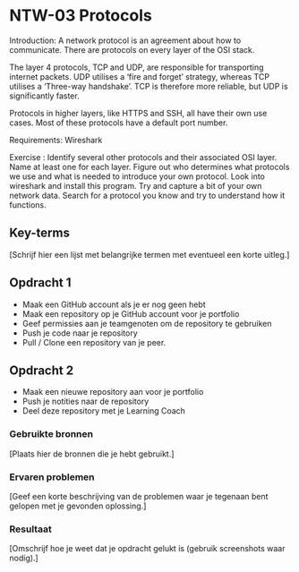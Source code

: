 # NTW-03 Protocols

Introduction:
A network protocol is an agreement about how to communicate. There are protocols on every layer of the OSI stack.

The layer 4 protocols, TCP and UDP, are responsible for transporting internet packets. UDP utilises a ‘fire and forget’ strategy, whereas TCP utilises a ‘Three-way handshake’. TCP is therefore more reliable, but UDP is significantly faster.

Protocols in higher layers, like HTTPS and SSH, all have their own use cases. Most of these protocols have a default port number.

Requirements:
Wireshark

Exercise :
Identify several other protocols and their associated OSI layer. Name at least one for each layer.
Figure out who determines what protocols we use and what is needed to introduce your own protocol.
Look into wireshark and install this program. Try and capture a bit of your own network data. Search for a protocol you know and try to understand how it functions.



  

## Key-terms 

[Schrijf hier een lijst met belangrijke termen met eventueel een korte uitleg.] 

  

## Opdracht 1

- Maak een GitHub account als je er nog geen hebt
- Maak een repository op je GitHub account voor je portfolio
- Geef permissies aan je teamgenoten om de repository te gebruiken
- Push je code naar je repository
- Pull / Clone een repository van je peer.

## Opdracht 2

- Maak een nieuwe repository aan voor je portfolio
- Push je notities naar de repository
- Deel deze repository met je Learning Coach





### Gebruikte bronnen 

[Plaats hier de bronnen die je hebt gebruikt.] 

  

### Ervaren problemen 

[Geef een korte beschrijving van de problemen waar je tegenaan bent gelopen met je gevonden oplossing.] 

  

### Resultaat 

[Omschrijf hoe je weet dat je opdracht gelukt is (gebruik screenshots waar nodig).] 
